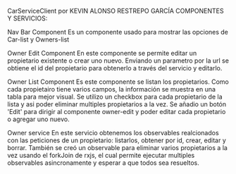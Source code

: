 CarServiceClient por KEVIN ALONSO RESTREPO GARCÍA
COMPONENTES Y SERVICIOS:



Nav Bar Component
Es un componente usado para mostrar las opciones de Car-list y Owners-list

Owner Edit Component
En este componente se permite editar un propietario existente o crear uno nuevo. Enviando un parametro por la url se obtiene el id del propietario para obtenerlo a través del servicio y editarlo.

Owner List Component
Es este componente se listan los propietarios. Como cada propietairo tiene varios campos, la información se muestra en una tabla para mejor visual. Se utilizo un  checkbox para cada propietario de la lista y asi poder eliminar multiples propietarios a la vez. Se añadio un botón 'Edit' para dirigir al componente owner-edit y poder editar cada propietario o agregar uno nuevo.

Owner service
En este servicio obtenemos los observables realcionados con las peticiones de un propietario: listarlos, obtener por id, crear, editar y borrar. También se creó un observable para eliminar varios propietarios a la vez usando el forkJoin de rxjs, el cual permite ejecutar multiples observables asincronamente y esperar a que todos sea resueltos.